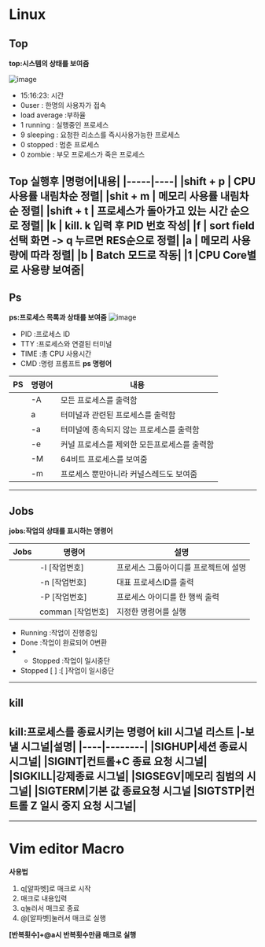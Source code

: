 # Linux 

## Top
**top:시스템의 상태를 보여줌**

![image](https://user-images.githubusercontent.com/106862980/172038028-779f59af-eecc-4a0e-8a4b-00d081442117.png)
* 15:16:23:     시간
* 0user :       한명의 사용자가 접속
* load average :부하율
* 1 running :   실행중인 프로세스
* 9 sleeping :  요청한 리소스를 즉시사용가능한 프로세스
* 0 stopped :   멈춘 프로세스
* 0 zombie :    부모 프로세스가 죽은 프로세스


**Top 실행후**
|명령어|내용|
|-----|----|
|shift + p | CPU 사용률 내림차순 정렬|
|shit + m | 메모리 사용률 내림차순 정렬|
|shift + t | 프로세스가 돌아가고 있는 시간 순으로 정렬|
|k | kill. k 입력 후 PID 번호 작성|
|f | sort field 선택 화면 -> q 누르면 RES순으로 정렬|
|a | 메모리 사용량에 따라 정렬|
|b | Batch 모드로 작동|
|1 |CPU Core별로 사용량 보여줌|
---
## Ps
**ps:프로세스 목록과 상태를 보여줌**
![image](https://user-images.githubusercontent.com/106862980/172038741-9041981e-3ac4-480c-86cc-6cfa21049916.png)
* PID :프로세스 ID
*  TTY :프로세스와 연결된 터미널
* TIME :총 CPU 사용시간 
* CMD :명령 프롬프트
**ps 명령어**

|PS|명령어|내용|
|------|---|---|
||-A|모든 프로세스를 출력함|
||a|터미널과 관련된 프로세스를 출력함|
||-a|터미널에 종속되지 않는 프로세스를 출력함|
||-e|커널 프로세스를 제외한 모든프로세스를 출력함|
||-M|64비트 프로세스를 보여줌|
||-m|프로세스 뿐만아니라 커널스레드도 보여줌|
---
## Jobs
**jobs:작업의 상태를 표시하는 명령어**

|Jobs|명령어|설명|
|-----|----|--------|
||-l [작업번호]|프로세스 그룹아이디를 프로젝트에 설명|
||-n [작업번호]|대표 프로세스ID를 출력| 
||-P [작업번호]|프로세스 아이디를 한 행씩 출력|
||comman [작업번호]|지정한 명령어를 실행|

* Running :작업이 진행중임
* Done :작업이 완료되어 0변환
* * Stopped :작업이 일시중단
* Stopped [ ] :[ ]작업이 일시중단

---
## kill
**kill:프로세스를 종료시키는 명령어**
**kill 시그널 리스트** 
|-보낼 시그널|설명|
|----|--------|
|SIGHUP|세션 종료시 시그널|
|SIGINT|컨트롤+C 종료 요청 시그널|
|SIGKILL|강제종료 시그널|
|SIGSEGV|메모리 침범의 시그널|
|SIGTERM|기본 값 종료요청 시그널
|SIGTSTP|컨트롤 Z 일시 중지 요청 시그널|
---
-----
# Vim editor Macro
**사용법**
1) q[알파벳]로 매크로 시작
2) 매크로 내용입력
3) q눌러서 매크로 종료
4) @[알파벳]눌러서 매크로 실행

**[반복횟수]+@a시 반복횟수만큼 매크로 실행**
